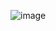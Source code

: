 ![image](https://github.com/GrishmaKa/React_Basics/assets/121904775/c70f9243-e0e2-446d-bcef-4b3d8c59742e)
